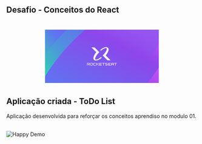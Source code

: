 ## Desafio - Conceitos do React

<h1 align="center">      
  <img alt="Happy" title="Happy" src="https://raw.githubusercontent.com/Rocketseat/rocketseat-vscode-reactjs-snippets/master/images/rocketseat_logo.png" width="300px" />  
</h1>                
               

## Aplicação criada - ToDo List

Aplicação desenvolvida para reforçar os conceitos aprendiso no modulo 01.
<br> 
<br>
      
<div>
  <img src="https://ik.imagekit.io/hld13bjzb1/Peek_2021-03-14_22-05_vyo-Ggrki.gif" alt="Happy Demo" heigth="450">
</div>
<br/>

               
